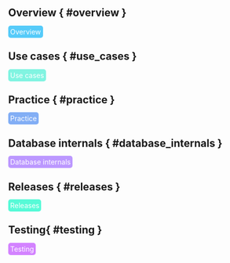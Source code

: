 ## Overview { #overview }
<span style="background-color:#56CBF9; color: white; border-radius: 5px; padding: 4px"> Overview </span>

## Use cases { #use_cases }
<span style="background-color:#81F4E1; color: white; border-radius: 5px; padding: 4px"> Use cases </span>

## Practice { #practice }
<span style="background-color:#82AEF5; color: white; border-radius: 5px; padding: 4px"> Practice </span>

## Database internals { #database_internals }
<span style="background-color:#BC98FF; color: white; border-radius: 5px; padding: 4px"> Database internals</span>

## Releases { #releases }
<span style="background-color:#57FAD7; color: white; border-radius: 5px; padding: 4px"> Releases </span>

## Testing{ #testing }
<span style="background-color:#D383FF; color: white; border-radius: 5px; padding: 4px"> Testing </span>